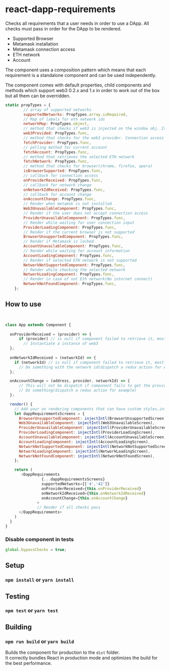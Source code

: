 # react-dapp-requirements

Checks all requirements that a user needs in order to use a DApp. All checks must pass in order for the DApp to be rendered.
- Supported Browser
- Metamask installation
- Metamask connection access
- ETH network
- Account

The component uses a composition pattern which means that each requirement is a standalone component 
and can be used independently.

The component comes with default properties, child components and methods which support web3 0.2.x and 1.x in order to work out of the box
but all them can be overridden.

```javascript
static propTypes = {
        // array of supported networks
        supportedNetworks: PropTypes.array.isRequired,
        // Map of labels for eth network ids
        networkMap: PropTypes.object,
        // method that checks if web3 is injected on the window obj. Is Metamask installed?
        web3Provided: PropTypes.func,
        // method that checks for the web3 provider. Connection access granted?
        fetchProvider: PropTypes.func,
        // polling method for current account
        fetchAccount: PropTypes.func,
        // method that retrieves the selected ETH network
        fetchNetwork: PropTypes.func,
        // method that checks for browser(chrome, firefox, opera)
        isBrowserSupported: PropTypes.func,
        // callback for connection access
        onProviderReceived: PropTypes.func,
        // callback for network change
        onNetworkIdReceived: PropTypes.func,
        // callback for account change
        onAccountChange: PropTypes.func,
        // Render when metamsk is not installed
        Web3UnavailableComponent: PropTypes.func,
        // Render if the user does not accept connection access
        ProviderUnavailableComponent: PropTypes.func,
        // Render while waiting for user connection input
        ProviderLoadingComponent: PropTypes.func,
        // Render if the current browser is not supported
        BrowserUnsupportedComponent: PropTypes.func,
        // Render if Metamask is locked
        AccountUnavailableComponent: PropTypes.func,
        // Render while waiting for account information
        AccountLoadingComponent: PropTypes.func,
        // Render if selected ETH network is not supported
        NetworkNotSupportedComponent: PropTypes.func,
        // Render while checking the selected network
        NetworkLoadingComponent: PropTypes.func,
        // Render in case of not Eth network(No internet connect)
        NetworkNotFoundComponent: PropTypes.func,
    };
```

How to use
-----
```javascript


class App extends Component {
    
  onProviderReceived = (provider) => {
      if (provider) // is null if component failed to retrieve it, most likely is a web3/metamask issue
        // Instantiate a instance of web3
  };
  
  onNetworkIdReceived = (networkId) => {
    if (networkId) // is null if component failed to retrieve it, most likely is a web3/metamask issue
      // Do something with the network id(dispatch a redux action for example)
  };

  onAccountChange = (address, provider, networkId) => {
      // This will not be dispatch if component fails to get the provider or the network 
      // Do something(dispatch a redux action for example)
  };

  render() {
    // Add your on rendering components that can have custom styles,internationalization ,etc  
    let dappRequirementsScreens = {
      BrowserUnsupportedComponent: injectIntl(BrowserUnsupportedScreen),
      Web3UnavailableComponent: injectIntl(Web3UnavailableScreen),
      ProviderUnavailableComponent: injectIntl(ProviderUnavailableScreen),
      ProviderLoadingComponent: injectIntl(ProviderLoadingScreen),
      AccountUnavailableComponent: injectIntl(AccountUnavailableScreen),
      AccountLoadingComponent: injectIntl(AccountLoadingScreen),
      NetworkNotSupportedComponent: injectIntl(NetworkNotSupportedScreen),
      NetworkLoadingComponent: injectIntl(NetworkLoadingScreen),
      NetworkNotFoundComponent: injectIntl(NetworkNotFoundScreen),
    };

    return (
       <DappRequirements
                {...dappRequirementsScreens}
                supportedNetworks={['4','42']}
                onProviderReceived={this.onProviderReceived}
                onNetworkIdReceived={this.onNetworkIdReceived}
                onAccountChange={this.onAccountChange}
              >
              // Render if all checks pass  
      </DappRequirements>
    )
  }
}


```

### Disable component in tests
```javascript
global.bypassChecks = true;
```

Setup
-----

### `npm install` or `yarn install`

Testing
-----
### `npm test` or `yarn test`

Building
-----
### `npm run build` or `yarn build`

Builds the component for production to the `dist` folder.<br>
It correctly bundles React in production mode and optimizes the build for the best performance.

